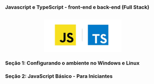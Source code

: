 ##
### Javascript e TypeScript - front-end e back-end (Full Stack)
##

<p align="center">
  <img alt="...." src="./src/js-ts.jpg" width="50%">
</p>



### Seção 1: Configurando o ambiente no Windows e Linux

### Seção 2: JavaScript Básico - Para Iniciantes









